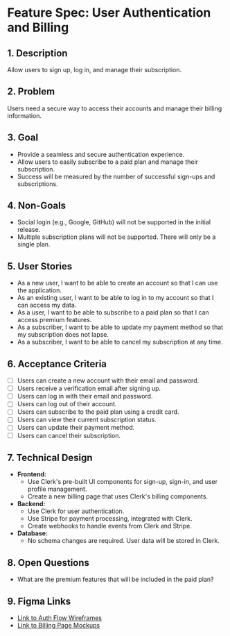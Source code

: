 # Feature Spec: User Authentication and Billing

## 1. Description
Allow users to sign up, log in, and manage their subscription.

## 2. Problem
Users need a secure way to access their accounts and manage their billing information.

## 3. Goal
- Provide a seamless and secure authentication experience.
- Allow users to easily subscribe to a paid plan and manage their subscription.
- Success will be measured by the number of successful sign-ups and subscriptions.

## 4. Non-Goals
- Social login (e.g., Google, GitHub) will not be supported in the initial release.
- Multiple subscription plans will not be supported. There will only be a single plan.

## 5. User Stories
- As a new user, I want to be able to create an account so that I can use the application.
- As an existing user, I want to be able to log in to my account so that I can access my data.
- As a user, I want to be able to subscribe to a paid plan so that I can access premium features.
- As a subscriber, I want to be able to update my payment method so that my subscription does not lapse.
- As a subscriber, I want to be able to cancel my subscription at any time.

## 6. Acceptance Criteria
- [ ] Users can create a new account with their email and password.
- [ ] Users receive a verification email after signing up.
- [ ] Users can log in with their email and password.
- [ ] Users can log out of their account.
- [ ] Users can subscribe to the paid plan using a credit card.
- [ ] Users can view their current subscription status.
- [ ] Users can update their payment method.
- [ ] Users can cancel their subscription.

## 7. Technical Design
- **Frontend:**
    - Use Clerk's pre-built UI components for sign-up, sign-in, and user profile management.
    - Create a new billing page that uses Clerk's billing components.
- **Backend:**
    - Use Clerk for user authentication.
    - Use Stripe for payment processing, integrated with Clerk.
    - Create webhooks to handle events from Clerk and Stripe.
- **Database:**
    - No schema changes are required. User data will be stored in Clerk.

## 8. Open Questions
- What are the premium features that will be included in the paid plan?

## 9. Figma Links
- [Link to Auth Flow Wireframes](https://www.figma.com/file/...)
- [Link to Billing Page Mockups](https://www.figma.com/file/...)
